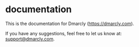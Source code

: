 # documentation
This is the documentation for Dmarcly (https://dmarcly.com).

If you have any suggestions, feel free to let us know at: support@dmarcly.com.
